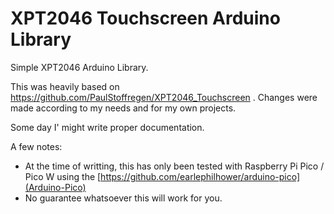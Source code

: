 # XPT2046 Touchscreen Arduino Library

Simple XPT2046 Arduino Library.

This was heavily based on https://github.com/PaulStoffregen/XPT2046_Touchscreen .
Changes were made according to my needs and for my own projects.

Some day I' might write proper documentation.

A few notes:

* At the time of writting, this has only been tested with Raspberry Pi Pico / Pico W using the [https://github.com/earlephilhower/arduino-pico](Arduino-Pico)
* No guarantee whatsoever this will work for you.
